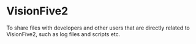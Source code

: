 # VisionFive2
To share files with developers and other users that are directly related to VisionFive2, such as log files and scripts etc.

